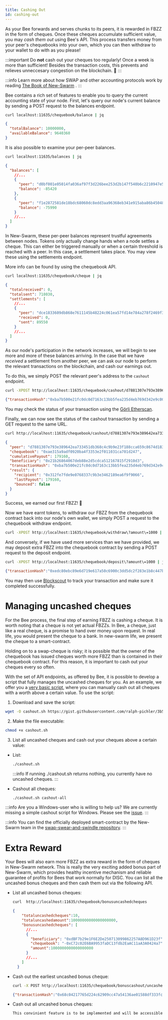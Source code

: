 ```yaml
---
title: Cashing Out
id: cashing-out
---
```


As your Bee forwards and serves chunks to its peers, it is rewarded in
FBZZ in the form of cheques. Once these cheques accumulate sufficient
value, you may *cash them out* using Bee's API. This process transfers
money from your peer's chequebooks into your own, which you can then
withdraw to your wallet to do with as you please!

:::important
Do **not** cash out your cheques too regularly! Once a week is more
than sufficient! Besides the transaction costs, this prevents and
relieves unneccesary congestion on the blockchain. 💩
:::

:::info
Learn more about how SWAP and other accounting protocols work by reading
<a href="/the-book-of-swarm.pdf" target="_blank" rel="noopener noreferrer">The Book of New-Swarm</a> .
:::

Bee contains a rich set of features to enable you to query the current accounting state of your node. First, let's query our node's current balance by sending a POST request to the balances endpoint.

```bash
curl localhost:11635/chequebook/balance | jq
```

```json
{
  "totalBalance": 10000000,
  "availableBalance": 9640360
}
```

It is also possible to examine your per-peer balances.

```bash
curl localhost:11635/balances | jq
```

```json
{
  "balances": [
    //...
    {
      "peer": "d0bf001e05014fa036af97f3d226bee253d2b147f540b6c2210947e5b7b409af",
      "balance": -85420
    },
    {
      "peer": "f1e2872581de18bdc68060dc8edd3aa96368eb341e915aba86b450486b105a47",
      "balance": -75990
    }
    //...
  ]
}
```

In New-Swarm, these per-peer balances represent trustful agreements between nodes. Tokens only actually change hands when a node settles a cheque. This can either be triggered manually or when a certain threshold is reached with a peer. In this case, a settlement takes place. You may view these using the settlements endpoint.

More info can be found by using the chequebook API.

```bash
curl localhost:11635/chequebook/cheque | jq
```

```json
{
  "totalreceived": 0,
  "totalsent": 718030,
  "settlements": [
    //...
    {
      "peer": "dce1833609db868e7611145b48224c061ea57fd14e784a278f2469f355292ca6",
      "received": 0,
      "sent": 89550
    }
    //...
  ]
}
```

As our node's participation in the network increases, we will begin to see more and more of these balances arriving. In the case that we have *received* a settlement from another peer, we can ask our node to perform the relevant transactions on the blockchain, and cash our earnings out.

To do this, we simply POST the relevant peer's address to the `cashout` endpoint.

```bash
curl -XPOST http://localhost:11635/chequebook/cashout/d7881307e793e389642ea733451db368c4c9b9e23f188cca659c8674d183a56b
```

```json
{"transactionHash":"0xba7b500e21fc0dc0d7163c13bb5fea235d4eb769d342e9c007f51ab8512a9a82"}
```

You may check the status of your transaction using the [Görli
Etherscan](https://goerli.etherscan.io/).

Finally, we can now see the status of the cashout transaction by sending a GET request to the same URL.

```bash
curl http://localhost:11635/chequebook/cashout/d7881307e793e389642ea733451db368c4c9b9e23f188cca659c8674d183a56b | jq
```

```json
{
  "peer": "d7881307e793e389642ea733451db368c4c9b9e23f188cca659c8674d183a56b",
  "chequebook": "0xae315a9adf0920ba4f3353e2f011031ca701d247",
  "cumulativePayout": 179160,
  "beneficiary": "0x21b26864067deb88e2d5cdca512167815f2910d3",
  "transactionHash": "0xba7b500e21fc0dc0d7163c13bb5fea235d4eb769d342e9c007f51ab8512a9a82",
  "result": {
    "recipient": "0x312fe7fde9e0768337c9b3e3462189ea6f9f9066",
    "lastPayout": 179160,
    "bounced": false
  }
}
```

Success, we earned our first FBZZ! 🐝

Now we have earnt tokens, to withdraw our FBZZ from the chequebook contract back into our node's own wallet, we simply POST a request to the chequebook withdraw endpoint.

```bash
curl -XPOST http://localhost:11635/chequebook/withdraw\?amount\=1000 | jq
```

And conversely, if we have used more services than we have provided, we may deposit extra FBZZ into the chequebook contract by sending a POST request to the deposit endpoint.

```bash
curl -XPOST http://localhost:11635/chequebook/deposit\?amount\=1000 | jq
```

```json
{"transactionHash":"0xedc80ebc89e6d719e617a50c6900c3dd5dc2f283e1b8c447b9065d7c8280484a"}
```

You may then use [Blockscout](https://blockscout.com/xdai/mainnet) to
track your transaction and make sure it completed successfully.

# Managing uncashed cheques

For the Bee process, the final step of earning FBZZ is cashing a
cheque. It is worth noting that a cheque is not yet actual FBZZs. In
Bee, a cheque, just like a real cheque, is a promise to hand over
money upon request. In real life, you would present the cheque to a
bank. In new-swarm life, we present the cheque to a smart-contract.

Holding on to a swap-cheque is risky; it is possible that the owner of
the chequebook has issued cheques worth more FBZZ than is contained in
their chequebook contract. For this reason, it is important to cash
out your cheques every so often.

With the set of API endpoints, as offered by Bee, it is possible to
develop a script that fully manages the uncashed cheques for you. As
an example, we offer you a [very basic
script](https://gist.github.com/ralph-pichler/3b5ccd7a5c5cd0500e6428752b37e975#file-cashout-sh),
where you can manually cash out all cheques with a worth above a
certain value. To use the script:

1. Download and save the script:

  ```bash
  wget -O cashout.sh https://gist.githubusercontent.com/ralph-pichler/3b5ccd7a5c5cd0500e6428752b37e975/raw/cashout.sh
  ```

2. Make the file executable:

  ```bash
  chmod +x cashout.sh
  ```

3. List all uncashed cheques and cash out your cheques above a certain value:

  - List:

    ```bash
    ./cashout.sh
    ```
  
    :::info
    If running ./cashout.sh returns nothing, you currently have no uncashed cheques.
    :::

  - Cashout all cheques:

    ```bash
    ./cashout.sh cashout-all
    ```

:::info
Are you a Windows-user who is willing to help us? We are currently
missing a simple cashout script for Windows. Please see the
[issue](https://github.com/newswarm-lab/new-bee/issues/1092).
:::

:::info
You can find the officially deployed smart-contract by the New-Swarm team
in the [swap-swear-and-swindle
repository](https://github.com/ethersphere/swap-swear-and-swindle).
:::

# Extra Reward

Your Bees will also earn more FBZZ as extra reward in the form of cheques in New-Swarm network.
This is really the very exciting added bonus part of New-Swarm, which provides healthy incentive mechanism and reliable guarantee of profits for Bees that work normally for DISC.
You can list all the uncashed bonus cheques and then cash them out via the following API. 

- List all uncashed bonus cheques:
  
  ```bash
  curl  http://localhost:11635/chequebook/bonusuncashedcheques
  ```

  ```json
  {
      "totaluncashedcheques":10,
      "totaluncashedamount":10000000000000000000,
      "bonusuncashedcheques": [
        //...
        {
          "beneficiary": "0xdBF7b29e1F6E2De250713099862257A8D961D23f",
          "chequebook": "-0xC72c02E6BA9953faDC13fdb2EaAC11aA3A0424a7",
          "amount":1000000000000000000
        }
        //...
      ]
    }
  ```

- Cash out the earliest uncashed bonus cheque:
  ```bash
  curl -X POST http://localhost:11635/chequebook/bonuscashout/uncashed
  ```

  ```json
  {"transactionHash":"0x68c04217765d224c62909cc47a54136ae01588df333fc7a16f1e8d24d95a8bc0"}
  ```

- Cash out all uncashed bonus cheques:
  ```bash
  This convinient feature is to be implemented and will be accessible soon.
  ```

